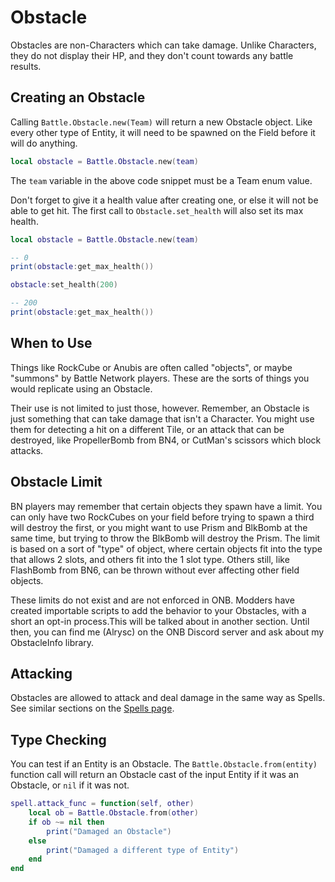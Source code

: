 # Obstacle

Obstacles are non-Characters which can take damage. Unlike Characters, they 
do not display their HP, and they don't count towards any battle results.


## Creating an Obstacle

Calling `Battle.Obstacle.new(Team)` will return a new Obstacle object. Like every 
other type of Entity, it will need to be spawned on the Field before it will 
do anything.

```lua
local obstacle = Battle.Obstacle.new(team)
```

The `team` variable in the above code snippet must be a Team enum value. 

Don't forget to give it a health value after creating one, or else it will not 
be able to get hit. The first call to `Obstacle.set_health` will also set its max
health.

```lua
local obstacle = Battle.Obstacle.new(team)

-- 0
print(obstacle:get_max_health())

obstacle:set_health(200)

-- 200
print(obstacle:get_max_health())
```

## When to Use

Things like RockCube or Anubis are often called "objects", or maybe "summons" 
by Battle Network players. These are the sorts of things you would replicate 
using an Obstacle.

Their use is not limited to just those, however. Remember, an Obstacle is just 
something that can take damage that isn't a Character. You might use them for 
detecting a hit on a different Tile, or an attack that can be destroyed, like 
PropellerBomb from BN4, or CutMan's scissors which block attacks.

## Obstacle Limit

BN players may remember that certain objects they spawn have a limit. You can 
only have two RockCubes on your field before trying to spawn a third will 
destroy the first, or you might want to use Prism and BlkBomb at the same time, 
but trying to throw the BlkBomb will destroy the Prism. The limit is based on 
a sort of "type" of object, where certain objects fit into the type that allows 
2 slots, and others fit into the 1 slot type. Others still, like FlashBomb from 
BN6, can be thrown without ever affecting other field objects.

These limits do not exist and are not enforced in ONB. Modders have created 
importable scripts to add the behavior to your Obstacles, with a short an opt-in 
process.This will be talked about in another section. Until then, you can find me 
(Alrysc) on the ONB Discord server and ask about my ObstacleInfo library.

## Attacking

Obstacles are allowed to attack and deal damage in the same way as Spells. See 
similar sections on the [Spells page](./spell.md).

## Type Checking

You can test if an Entity is an Obstacle. The `Battle.Obstacle.from(entity)` function 
call will return an Obstacle cast of the input Entity if it was an Obstacle, or `nil` 
if it was not.

```lua
spell.attack_func = function(self, other)
    local ob = Battle.Obstacle.from(other)
    if ob ~= nil then 
        print("Damaged an Obstacle")
    else
        print("Damaged a different type of Entity")
    end
end
```